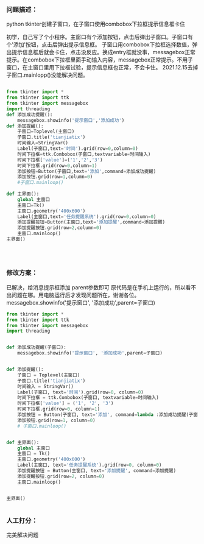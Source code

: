 ### 问题描述：
<p>python tkinter创建子窗口，在子窗口使用combobox下拉框提示信息框卡住</p>
初学，自己写了个小程序。主窗口有个添加按钮，点击后弹出子窗口。子窗口有个'添加'按钮，点击后弹出提示信息框。
子窗口用combobox下拉框选择数值，弹出提示信息框后就会卡住，点击没反应。换成entry框就没事，messagebox正常提示。在combobox下拉框里面手动输入内容，messagebox正常提示。不用子窗口，在主窗口里用下拉框试验，提示信息框也正常，不会卡住。
2021.12.15去掉子窗口.mainlopp()没能解决问题。


```python

from tkinter import *
from tkinter import ttk
from tkinter import messagebox
import threading
def 添加成功提醒():
    messagebox.showinfo('提示窗口','添加成功')
def 添加提醒():
    子窗口=Toplevel(主窗口)
    子窗口.title('tianjiatix')
    时间输入=StringVar()
    Label(子窗口,text='时间').grid(row=0,column=0)
    时间下拉框=ttk.Combobox(子窗口,textvariable=时间输入)
    时间下拉框['value']=('1','2','3')
    时间下拉框.grid(row=0,column=1)
    添加按钮=Button(子窗口,text='添加',command=添加成功提醒)
    添加按钮.grid(row=1,column=0)
    #子窗口.mainloop()
                
def 主界面():
    global 主窗口
    主窗口=Tk()
    主窗口.geometry('400x600')
    Label(主窗口,text='任务提醒系统').grid(row=0,column=0)
    添加提醒按钮=Button(主窗口,text='添加提醒',command=添加提醒)
    添加提醒按钮.grid(row=2,column=0)
    主窗口.mainloop()
主界面()
    
    
 
```

### 修改方案：
已解决，给消息提示框添加 parent参数即可
原代码是在手机上运行的，所以看不出问题在哪。用电脑运行后才发现问题所在，谢谢各位。
messagebox.showinfo('提示窗口', '添加成功',parent=子窗口)

```python
from tkinter import *
from tkinter import ttk
from tkinter import messagebox
import threading


def 添加成功提醒(子窗口):
    messagebox.showinfo('提示窗口', '添加成功',parent=子窗口)


def 添加提醒():
    子窗口 = Toplevel(主窗口)
    子窗口.title('tianjiatix')
    时间输入 = StringVar()
    Label(子窗口, text='时间').grid(row=0, column=0)
    时间下拉框 = ttk.Combobox(子窗口, textvariable=时间输入)
    时间下拉框['value'] = ('1', '2', '3')
    时间下拉框.grid(row=0, column=1)
    添加按钮 = Button(子窗口, text='添加', command=lambda :添加成功提醒(子窗口))
    添加按钮.grid(row=1, column=0)
    # 子窗口.mainloop()


def 主界面():
    global 主窗口
    主窗口 = Tk()
    主窗口.geometry('400x600')
    Label(主窗口, text='任务提醒系统').grid(row=0, column=0)
    添加提醒按钮 = Button(主窗口, text='添加提醒', command=添加提醒)
    添加提醒按钮.grid(row=2, column=0)
    主窗口.mainloop()


主界面()



```

### 人工打分：
完美解决问题